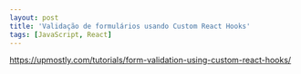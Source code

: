 ```yaml
---
layout: post
title: 'Validação de formulários usando Custom React Hooks'
tags: [JavaScript, React]
---
```


<https://upmostly.com/tutorials/form-validation-using-custom-react-hooks/>
